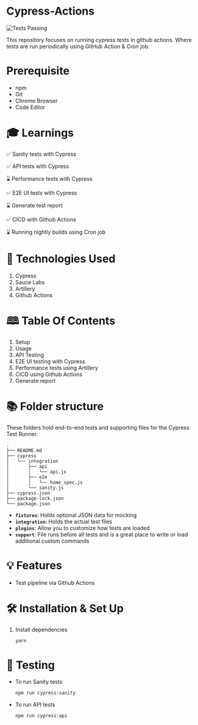 # Cypress-Actions
![Tests Passing](https://github.com/tux7P/Cypress-Actions/actions/workflows/sanity.yml/badge.svg)

This repository focuses on running cypress tests in github actions. Where tests are run periodically using GitHub Action & Cron job.

# Prerequisite
* npm
* Git
* Chrome Browser
* Code Editor

# 🎓 Learnings

✅ Sanity tests with Cypress

✅ API tests with Cypress

⌛ Performance tests with Cypress

✅ E2E UI tests with Cypress

⌛ Generate test report

✅ CICD with Github Actions

⌛ Running nightly builds using Cron job

# 🦾 Technologies Used

1. Cypress
2. Sauce Labs
3. Artillery 
4. Github Actions

# 🕮 Table Of Contents

1. Setup
2. Usage
3. API Testing
4. E2E UI testing with Cypress
5. Performance tests using Artillery
6. CICD using Github Actions
7. Generate report

# 📚 Folder structure

These folders hold end-to-end tests and supporting files for the Cypress Test Runner.
```
.
├── README.md
├── cypress
│   └── integration
│       ├── api
│       │   └── api.js
│       ├── e2e
│       │   └── home_spec.js
│       └── sanity.js
├── cypress.json
├── package-lock.json
└── package.json

```
* **`fixtures`**: Holds optional JSON data for mocking
* **`integration`**: Holds the actual test files
* **`plugins`**: Allow you to customize how tests are loaded
* **`support`**: File runs before all tests and is a great place to write or load additional custom commands

# 💡 Features

* Test pipeline via Github Actions

# 🛠 Installation & Set Up
 
1. Install dependencies

   ```sh
   yarn
   ```

# 🧪 Testing

* To run Sanity tests

   ```sh
   npm run cypress:sanity
   ```
* To run API tests

   ```sh
   npm run cypress:api
   ```
